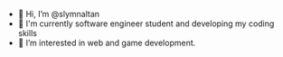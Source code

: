 - 👋 Hi, I’m @slymnaltan
- 🌱 I'm currently software engineer student and developing my coding skills
- 👀 I’m interested in web and game development.

